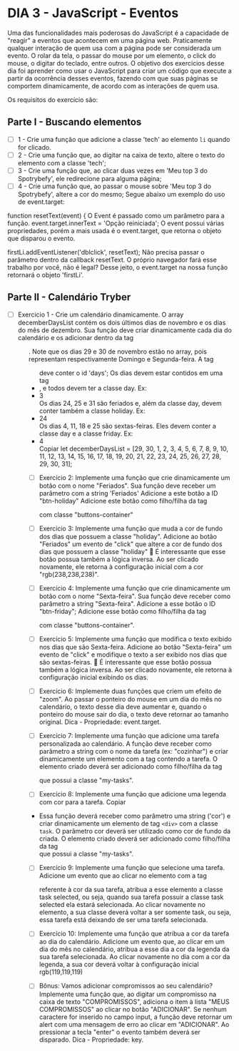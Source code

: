 # DIA 3 - JavaScript - Eventos

Uma das funcionalidades mais poderosas do JavaScript é a capacidade de "reagir" a eventos que acontecem em uma página web.
Praticamente qualquer interação de quem usa com a página pode ser considerada um evento. O rolar da tela, o passar do mouse por um elemento, o click do mouse, o digitar do teclado, entre outros.
O objetivo dos exercícios desse dia foi aprender como usar o JavaScript para criar um código que execute a partir da ocorrência desses eventos, fazendo com que suas páginas se comportem dinamicamente, de acordo com as interações de quem usa.

Os requisitos do exercício são:

## Parte I - Buscando elementos
- [ ]  1 - Crie uma função que adicione a classe 'tech' ao elemento `li` quando for clicado.
- [ ]  2 - Crie uma função que, ao digitar na caixa de texto, altere o texto do elemento com a classe 'tech';
- [ ]  3 - Crie uma função que, ao clicar duas vezes em 'Meu top 3 do Spotrybefy', ele redirecione para alguma página;
- [ ]  4 - Crie uma função que, ao passar o mouse sobre 'Meu top 3 do Spotrybefy', altere a cor do mesmo; Segue abaixo um exemplo do uso de event.target:

function resetText(event) {
  O Event é passado como um parâmetro para a função.
  event.target.innerText = 'Opção reiniciada';
  O event possui várias propriedades, porém a mais usada é o event.target,
  que retorna o objeto que disparou o evento.

firstLi.addEventListener('dblclick', resetText);
   Não precisa passar o parâmetro dentro da callback resetText. O próprio
   navegador fará esse trabalho por você, não é legal? Desse jeito, o
   event.target na nossa função retornará o objeto 'firstLi'.

##  Parte II - Calendário Tryber
- [ ]  Exercicio 1 - Crie um calendário dinamicamente.
O array decemberDaysList contém os dois últimos dias de novembro e os dias do mês de dezembro. Sua função deve criar dinamicamente cada dia do calendário e os adicionar dentro da tag <ul>.
Note que os dias 29 e 30 de novembro estão no array, pois representam respectivamente Domingo e Segunda-feira.
A tag <ul> deve conter o id 'days';
Os dias devem estar contidos em uma tag <li>, e todos devem ter a classe day. Ex: <li class="day">3</li>
Os dias 24, 25 e 31 são feriados e, além da classe day, devem conter também a classe holiday. Ex: <li class="day holiday">24</li>
Os dias 4, 11, 18 e 25 são sextas-feiras. Eles devem conter a classe day e a classe friday. Ex: <li class="day friday">4</li>
Copiar
let decemberDaysList = [29, 30, 1, 2, 3, 4, 5, 6, 7, 8, 9, 10, 11, 12, 13, 14, 15, 16, 17, 18, 19, 20, 21, 22, 23, 24, 25, 26, 27, 28, 29, 30, 31];

- [ ]  Exercício 2:
Implemente uma função que crie dinamicamente um botão com o nome "Feriados".
Sua função deve receber um parâmetro com a string 'Feriados'
Adicione a este botão a ID "btn-holiday"
Adicione este botão como filho/filha da tag <div> com classe "buttons-container"

- [ ]  Exercício 3:
Implemente uma função que muda a cor de fundo dos dias que possuem a classe "holiday".
Adicione ao botão "Feriados" um evento de "click" que altere a cor de fundo dos dias que possuem a classe "holiday"
👀 É interessante que esse botão possua também a lógica inversa. Ao ser clicado novamente, ele retorna à configuração inicial com a cor "rgb(238,238,238)".

- [ ]  Exercício 4:
Implemente uma função que crie dinamicamente um botão com o nome "Sexta-feira". Sua função deve receber como parâmetro a string "Sexta-feira".
Adicione a esse botão o ID "btn-friday";
Adicione esse botão como filho/filha da tag <div> com classe "buttons-container".

- [ ]  Exercício 5:
Implemente uma função que modifica o texto exibido nos dias que são Sexta-feira. Adicione ao botão "Sexta-feira" um evento de "click" e modifique o texto a ser exibido nos dias que são sextas-feiras.
👀 É interessante que esse botão possua também a lógica inversa. Ao ser clicado novamente, ele retorna à configuração inicial exibindo os dias.

- [ ]  Exercício 6:
Implemente duas funções que criem um efeito de "zoom". Ao passar o ponteiro do mouse em um dia do mês no calendário, o texto desse dia deve aumentar e, quando o ponteiro do mouse sair do dia, o texto deve retornar ao tamanho original.
Dica - Propriedade: event.target.

- [ ]  Exercício 7:
Implemente uma função que adicione uma tarefa personalizada ao calendário. A função deve receber como parâmetro a string com o nome da tarefa (ex: "cozinhar") e criar dinamicamente um elemento com a tag <span> contendo a tarefa.
O elemento criado deverá ser adicionado como filho/filha da tag <div> que possui a classe "my-tasks".

- [ ]  Exercício 8:
Implemente uma função que adicione uma legenda com cor para a tarefa.
Copiar
* Essa função deverá receber como parâmetro uma string ('cor') e criar dinamicamente um elemento de tag `<div>` com a classe `task`.
O parâmetro cor deverá ser utilizado como cor de fundo da <div> criada.
O elemento criado deverá ser adicionado como filho/filha da tag <div> que possui a classe "my-tasks".

- [ ]  Exercício 9:
Implemente uma função que selecione uma tarefa.
Adicione um evento que ao clicar no elemento com a tag <div> referente à cor da sua tarefa, atribua a esse elemento a classe task selected, ou seja, quando sua tarefa possuir a classe task selected ela estará selecionada.
Ao clicar novamente no elemento, a sua classe deverá voltar a ser somente task, ou seja, essa tarefa está deixando de ser uma tarefa selecionada.

- [ ]  Exercício 10:
Implemente uma função que atribua a cor da tarefa ao dia do calendário.
Adicione um evento que, ao clicar em um dia do mês no calendário, atribua a esse dia a cor da legenda da sua tarefa selecionada.
Ao clicar novamente no dia com a cor da legenda, a sua cor deverá voltar à configuração inicial rgb(119,119,119)

- [ ]  Bônus:
Vamos adicionar compromissos ao seu calendário? Implemente uma função que, ao digitar um compromisso na caixa de texto "COMPROMISSOS", adiciona o item à lista "MEUS COMPROMISSOS" ao clicar no botão "ADICIONAR".
Se nenhum caractere for inserido no campo input, a função deve retornar um alert com uma mensagem de erro ao clicar em "ADICIONAR".
Ao pressionar a tecla "enter" o evento também deverá ser disparado.
Dica - Propriedade: key.
